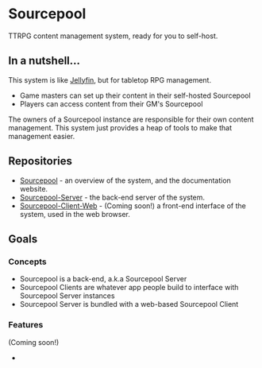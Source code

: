 # Sourcepool
TTRPG content management system, ready for you to self-host.

## In a nutshell...

This system is like [Jellyfin](https://jellyfin.org/), but for tabletop RPG management. 

- Game masters can set up their content in their self-hosted Sourcepool
- Players can access content from their GM's Sourcepool

The owners of a Sourcepool instance are responsible for their own content management. 
This system just provides a heap of tools to make that management easier.

## Repositories

- [Sourcepool](https://github.com/BigfootDS/Sourcepool/) - an overview of the system, and the documentation website.
- [Sourcepool-Server](https://github.com/BigfootDS/Sourcepool-Server) - the back-end server of the system.
- [Sourcepool-Client-Web]() - (Coming soon!) a front-end interface of the system, used in the web browser.

## Goals

### Concepts

- Sourcepool is a back-end, a.k.a Sourcepool Server
- Sourcepool Clients are whatever app people build to interface with Sourcepool Server instances
- Sourcepool Server is bundled with a web-based Sourcepool Client

### Features

(Coming soon!) 

- 
